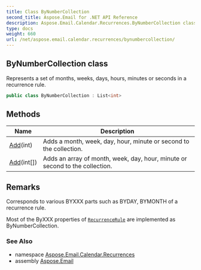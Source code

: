 ```yaml
---
title: Class ByNumberCollection
second_title: Aspose.Email for .NET API Reference
description: Aspose.Email.Calendar.Recurrences.ByNumberCollection class. Represents a set of months weeks days hours minutes or seconds in a recurrence rule
type: docs
weight: 660
url: /net/aspose.email.calendar.recurrences/bynumbercollection/
---
```

## ByNumberCollection class

Represents a set of months, weeks, days, hours, minutes or seconds in a recurrence rule.

```csharp
public class ByNumberCollection : List<int>
```

## Methods

| Name | Description |
| --- | --- |
| [Add](../../aspose.email.calendar.recurrences/bynumbercollection/add/#add)(int) | Adds a month, week, day, hour, minute or second to the collection. |
| [Add](../../aspose.email.calendar.recurrences/bynumbercollection/add/#add_2)(int[]) | Adds an array of month, week, day, hour, minute or second to the collection. |

## Remarks

Corresponds to various BYXXX parts such as BYDAY, BYMONTH of a recurrence rule.

Most of the ByXXX properties of [`RecurrenceRule`](../recurrencerule/) are implemented as ByNumberCollection.

### See Also

* namespace [Aspose.Email.Calendar.Recurrences](../../aspose.email.calendar.recurrences/)
* assembly [Aspose.Email](../../)


